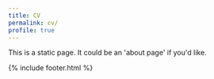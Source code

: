 ```yaml
---
title: CV
permalink: cv/
profile: true
---
```


This is a static page. It could be an 'about page' if you'd like.

{% include footer.html %}
